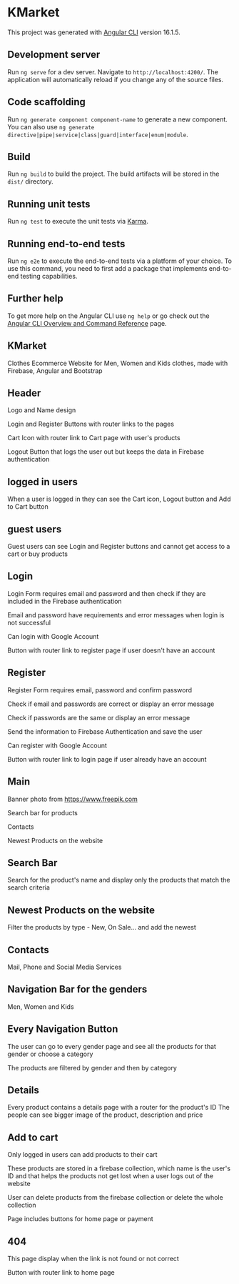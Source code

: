 # KMarket

This project was generated with [Angular CLI](https://github.com/angular/angular-cli) version 16.1.5.

## Development server

Run `ng serve` for a dev server. Navigate to `http://localhost:4200/`. The application will automatically reload if you change any of the source files.

## Code scaffolding

Run `ng generate component component-name` to generate a new component. You can also use `ng generate directive|pipe|service|class|guard|interface|enum|module`.

## Build

Run `ng build` to build the project. The build artifacts will be stored in the `dist/` directory.

## Running unit tests

Run `ng test` to execute the unit tests via [Karma](https://karma-runner.github.io).

## Running end-to-end tests

Run `ng e2e` to execute the end-to-end tests via a platform of your choice. To use this command, you need to first add a package that implements end-to-end testing capabilities.

## Further help

To get more help on the Angular CLI use `ng help` or go check out the [Angular CLI Overview and Command Reference](https://angular.io/cli) page.

## KMarket

Clothes Ecommerce Website for Men, Women and Kids clothes, made with Firebase, Angular and Bootstrap

## Header

Logo and Name design

Login and Register Buttons with router links to the pages

Cart Icon with router link to Cart page with user's products

Logout Button that logs the user out but keeps the data in Firebase authentication

## logged in users

When a user is logged in they can see the Cart icon, Logout button and Add to Cart button

## guest users

Guest users can see Login and Register buttons and cannot get access to a cart or buy products

## Login
Login Form requires email and password and then check if they are included in the Firebase authentication

Email and password have requirements and error messages when login is not successful

Can login with Google Account

Button with router link to register page if user doesn't have an account

## Register

Register Form requires email, password and confirm password

Check if email and passwords are correct or display an error message

Check if passwords are the same or display an error message

Send the information to Firebase Authentication and save the user

Can register with Google Account

Button with router link to login page if user already have an account

## Main

Banner photo from https://www.freepik.com

Search bar for products

Contacts

Newest Products on the website

## Search Bar

Search for the product's name and display only the products that match the search criteria

## Newest Products on the website

Filter the products by type - New, On Sale... and add the newest

## Contacts 

Mail, Phone and Social Media Services

## Navigation Bar for the genders

Men, Women and Kids

## Every Navigation Button

The user can go to every gender page and see all the products for that gender or choose a category

The products are filtered by gender and then by category

## Details
Every product contains a details page with a router for the product's ID
The people can see bigger image of the product, description and price

## Add to cart

Only logged in users can add products to their cart

These products are stored in a firebase collection, which name is the user's ID and that helps the products not get lost when a user logs out of the website

User can delete products from the firebase collection or delete the whole collection

Page includes buttons for home page or payment

## 404
This page display when the link is not found or not correct

Button with router link to home page

